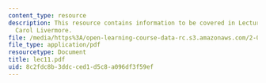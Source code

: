 ```yaml
---
content_type: resource
description: This resource contains information to be covered in Lecture 11 by Prof.
  Carol Livermore.
file: /media/https%3A/open-learning-course-data-rc.s3.amazonaws.com/2-001-mechanics-materials-i-fall-2006/8c2fdc8b3ddcced1d5c8a096df3f59ef_lec11.pdf
file_type: application/pdf
resourcetype: Document
title: lec11.pdf
uid: 8c2fdc8b-3ddc-ced1-d5c8-a096df3f59ef
---
```

